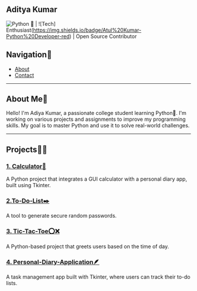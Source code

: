 ## Aditya Kumar
![Python 🐍](https://img.shields.io/badge/Atul%20Kumar-Python%20Developer-blue) | ![Tech] Enthusiast(https://img.shields.io/badge/Atul%20Kumar-Python%20Developer-red) | Open Source Contributor 

## Navigation🧭
- [About](#about)
- [Contact](#contact)
---

## About Me📖
Hello! I'm Adiya Kumar, a passionate college student learning Python🐍. I'm working on various projects and assignments to improve my programming skills. My goal is to master Python and use it to solve real-world challenges.

---
## Projects🧑‍💻

### [1. Calculator🧮](https://github.com/adi6raj/Calculator.git)
A Python project that integrates a GUI calculator with a personal diary app, built using Tkinter.

### [2.To-Do-List✒️](https://github.com/adi6raj/To-Do-List.git)
A tool to generate secure random passwords.

### [3. Tic-Tac-Toe⭕❌](https://github.com/adi6raj/Tic-Tac-Toe.git)
A Python-based project that greets users based on the time of day.

### [4. Personal-Diary-Application🪶](https://github.com/adi6raj/Personal-Diary-Application.git)
A task management app built with Tkinter, where users can track their to-do lists.
